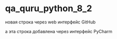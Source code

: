 # qa_quru_python_8_2

новая строка через web интерфейс GitHub

а эта строка добавлена через интерфейс PyCharm
